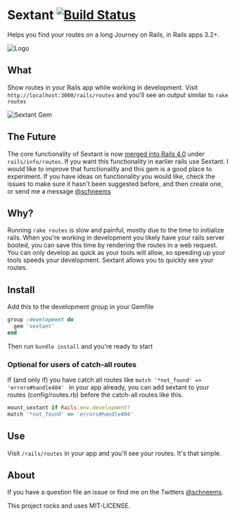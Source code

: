 # Sextant [![Build Status](https://travis-ci.org/schneems/sextant.png?branch=master)](https://travis-ci.org/schneems/sextant)


Helps you find your routes on a long Journey on Rails, in Rails apps 3.2+.

![Logo](http://cl.ly/image/0d122q3y0Q17/content.png)


## What

Show routes in your Rails app while working in development. Visit `http://localhost:3000/rails/routes` and you'll see an output similar to `rake routes`

![Sextant Gem](http://cl.ly/image/3A1z290a3l0Z/content.png)


## The Future

The core functionality of Sextant is now [merged into Rails 4.0](https://github.com/rails/rails/commit/8186754097e0cc54a8853f2a5c0d2b3fbf4ae059) under `rails/info/routes`. If you want this functionality in earlier rails use Sextant. I would like to improve that functionality and this gem is a good place to experiment. If you have ideas on functionality you would like, check the issues to make sure it hasn't been suggested before, and then create one, or send me a message [@schneems](http://twitter.com/schneems)

## Why?

Running `rake routes` is slow and painful, mostly due to the time to initialize rails. When you're working in development you likely have your rails server booted, you can save this time by rendering the routes in a web request. You can only develop as quick as your tools will allow, so speeding up your tools speeds your development. Sextant allows you to quickly see your routes.


## Install

Add this to the development group in your Gemfile

```ruby
group :development do
  gem 'sextant'
end
```

Then run `bundle install` and you're ready to start

### Optional for users of catch-all routes

If (and only if) you have catch all routes like `match '*not_found' => 'errors#handle404'
` in your app already, you can add sextant to your routes (config/routes.rb) before the catch-all routes like this.

```ruby
mount_sextant if Rails.env.development?
match '*not_found' => 'errors#handle404'
```


## Use

Visit `/rails/routes` in your app and you'll see your routes. It's that simple.


## About

If you have a question file an issue or find me on the Twitters [@schneems](http://twitter.com/schneems).

This project rocks and uses MIT-LICENSE.
